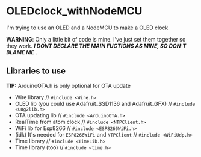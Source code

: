 # OLEDclock_withNodeMCU
I'm trying to use an OLED and a NodeMCU to make a OLED clock

**WARNING**: Only a little bit of code is mine. I've just set them together so they work. 
***I DONT DECLARE THE MAIN FUCTIONS AS MINE, SO DON'T BLAME ME*** .

## Libraries to use
**TIP:** ArduinoOTA.h is only optional for OTA update
- Wire library // `#include <Wire.h>`
- OLED lib (you could use Adafruit_SSD1136 and Adafruit_GFX) // `#include <U8g2lib.h>`
- OTA updating lib // `#include <ArduinoOTA.h>`
- RealTime from atom clock // `#include <NTPClient.h>`
- WiFi lib for Esp8266 // `#include <ESP8266WiFi.h>`
- (idk) It's needed for `ESP8266WiFi` and `NTPClient` // `#include <WiFiUdp.h>`
- Time library // `#include <TimeLib.h>`
- Time library (too) // `#include <time.h>`
